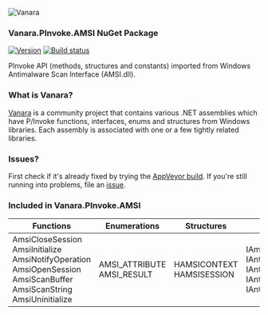 ﻿![Vanara](https://raw.githubusercontent.com/dahall/Vanara/master/docs/icons/VanaraHeading.png)
### **Vanara.PInvoke.AMSI NuGet Package**
[![Version](https://img.shields.io/nuget/v/Vanara.PInvoke.AMSI?label=NuGet&style=flat-square)](https://github.com/dahall/Vanara/releases)
[![Build status](https://img.shields.io/appveyor/build/dahall/vanara?label=AppVeyor%20build&style=flat-square)](https://ci.appveyor.com/project/dahall/vanara)

PInvoke API (methods, structures and constants) imported from Windows Antimalware Scan Interface (AMSI.dll).

### **What is Vanara?**

[Vanara](https://github.com/dahall/Vanara) is a community project that contains various .NET assemblies which have P/Invoke functions, interfaces, enums and structures from Windows libraries. Each assembly is associated with one or a few tightly related libraries.

### **Issues?**

First check if it's already fixed by trying the [AppVeyor build](https://ci.appveyor.com/nuget/vanara-prerelease).
If you're still running into problems, file an [issue](https://github.com/dahall/Vanara/issues).

### **Included in Vanara.PInvoke.AMSI**

Functions | Enumerations | Structures | Interfaces
--- | --- | --- | ---
AmsiCloseSession AmsiInitialize AmsiNotifyOperation AmsiOpenSession AmsiScanBuffer AmsiScanString AmsiUninitialize  | AMSI_ATTRIBUTE AMSI_RESULT       | HAMSICONTEXT HAMSISESSION       | IAmsiStream IAntimalware IAntimalware2 IAntimalwareProvider IAntimalwareProvider2   
